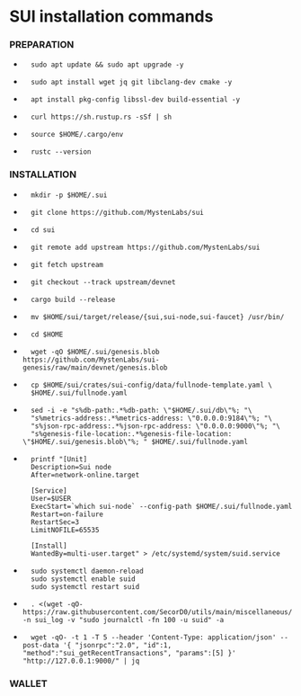 # SUI installation commands


### PREPARATION
-
		sudo apt update && sudo apt upgrade -y
-
		sudo apt install wget jq git libclang-dev cmake -y
-
		apt install pkg-config libssl-dev build-essential -y
-
		curl https://sh.rustup.rs -sSf | sh
-
		source $HOME/.cargo/env
-
		rustc --version

### INSTALLATION
-
		mkdir -p $HOME/.sui
-
		git clone https://github.com/MystenLabs/sui

-
		cd sui

-
		git remote add upstream https://github.com/MystenLabs/sui

-
		git fetch upstream

-
		git checkout --track upstream/devnet

-
		cargo build --release

-
		mv $HOME/sui/target/release/{sui,sui-node,sui-faucet} /usr/bin/

-
		cd $HOME

-
		wget -qO $HOME/.sui/genesis.blob https://github.com/MystenLabs/sui-genesis/raw/main/devnet/genesis.blob

-
		cp $HOME/sui/crates/sui-config/data/fullnode-template.yaml \
		$HOME/.sui/fullnode.yaml

-
		sed -i -e "s%db-path:.*%db-path: \"$HOME/.sui/db\"%; "\
		"s%metrics-address:.*%metrics-address: \"0.0.0.0:9184\"%; "\
		"s%json-rpc-address:.*%json-rpc-address: \"0.0.0.0:9000\"%; "\
		"s%genesis-file-location:.*%genesis-file-location: \"$HOME/.sui/genesis.blob\"%; " $HOME/.sui/fullnode.yaml

-
		printf "[Unit]
		Description=Sui node
		After=network-online.target

		[Service]
		User=$USER
		ExecStart=`which sui-node` --config-path $HOME/.sui/fullnode.yaml
		Restart=on-failure
		RestartSec=3
		LimitNOFILE=65535

		[Install]
		WantedBy=multi-user.target" > /etc/systemd/system/suid.service

-
		sudo systemctl daemon-reload
		sudo systemctl enable suid 
		sudo systemctl restart suid

-
		. <(wget -qO- https://raw.githubusercontent.com/SecorD0/utils/main/miscellaneous/insert_variable.sh) -n sui_log -v "sudo journalctl -fn 100 -u suid" -a

-
		wget -qO- -t 1 -T 5 --header 'Content-Type: application/json' --post-data '{ "jsonrpc":"2.0", "id":1, "method":"sui_getRecentTransactions", "params":[5] }' "http://127.0.0.1:9000/" | jq

### WALLET
